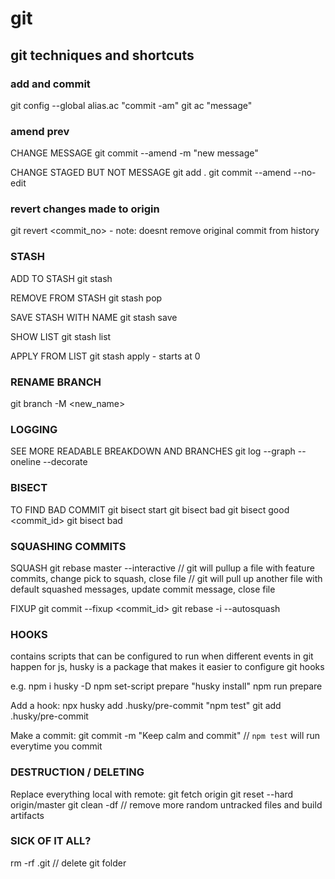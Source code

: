 # git
## git techniques and shortcuts 

### add and commit
git config --global alias.ac "commit -am"
git ac "message"

### amend prev
CHANGE MESSAGE
git commit --amend -m "new message"

CHANGE STAGED BUT NOT MESSAGE 
git add .
git commit --amend --no-edit

### revert changes made to origin
git revert <commit_no> - note: doesnt remove original commit from history

### STASH
ADD TO STASH
git stash

REMOVE FROM STASH
git stash pop

SAVE STASH WITH NAME
git stash save <name>

SHOW LIST
git stash list

APPLY FROM LIST
git stash apply <index> - starts at 0
  
### RENAME BRANCH
git branch -M <new_name>
  

### LOGGING
SEE MORE READABLE BREAKDOWN AND BRANCHES
git log --graph --oneline --decorate
  
  
### BISECT
TO FIND BAD COMMIT
git bisect start
git bisect bad
git bisect good <commit_id>
git bisect bad
  
### SQUASHING COMMITS
SQUASH
git rebase master --interactive
  // git will pullup a file with feature commits, change pick to squash, close file
  // git will pull up another file with default squashed messages, update commit message, close file
  
FIXUP
git commit --fixup <commit_id>
git rebase -i --autosquash
  
### HOOKS
contains scripts that can be configured to run when different events in git happen
for js, husky is a package that makes it easier to configure git hooks
  
e.g. 
  npm i husky -D
  npm set-script prepare "husky install"
  npm run prepare
  
  Add a hook:
  npx husky add .husky/pre-commit "npm test"
  git add .husky/pre-commit
  
  Make a commit:
  git commit -m "Keep calm and commit" // `npm test` will run everytime you commit
  
  
### DESTRUCTION / DELETING
  Replace everything local with remote:
  git fetch origin
  git reset --hard origin/master
  git clean -df     // remove more random untracked files and build artifacts
  
### SICK OF IT ALL?
  rm -rf .git       // delete git folder
